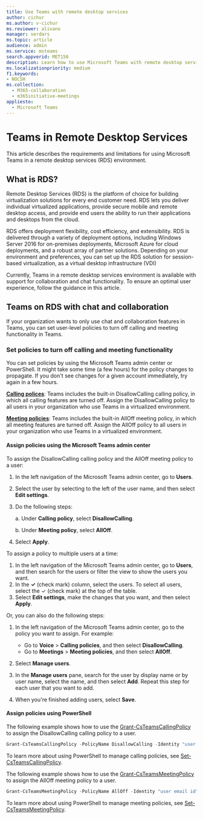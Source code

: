 ```yaml
---
title: Use Teams with remote desktop services
author: cichur
ms.author: v-cichur
ms.reviewer: alivano
manager: serdars
ms.topic: article
audience: admin
ms.service: msteams
search.appverid: MET150
description: Learn how to use Microsoft Teams with remote desktop services.
ms.localizationpriority: medium
f1.keywords:
- NOCSH
ms.collection: 
  - M365-collaboration
  - m365initiative-meetings
appliesto: 
  - Microsoft Teams
---
```


# Teams in Remote Desktop Services

This article describes the requirements and limitations for using Microsoft Teams in a remote desktop services (RDS) environment.

## What is RDS?

Remote Desktop Services (RDS) is the platform of choice for building virtualization solutions for every end customer need. RDS lets you deliver individual virtualized applications, provide secure mobile and remote desktop access, and provide end users the ability to run their applications and desktops from the cloud.

RDS offers deployment flexibility, cost efficiency, and extensibility. RDS is delivered through a variety of deployment options, including Windows Server 2016 for on-premises deployments, Microsoft Azure for cloud deployments, and a robust array of partner solutions.
Depending on your environment and preferences, you can set up the RDS solution for session-based virtualization, as a virtual desktop infrastructure (VDI)

Currently, Teams in a remote desktop services environment is available with support for collaboration and chat functionality. To ensure an optimal user experience, follow the guidance in this article.

## Teams on RDS with chat and collaboration

If your organization wants to only use chat and collaboration features in Teams, you can set user-level policies to turn off calling and meeting functionality in Teams.

### Set policies to turn off calling and meeting functionality

You can set policies by using the Microsoft Teams admin center or PowerShell. It might take some time (a few hours) for the policy changes to propagate. If you don't see changes for a given account immediately, try again in a few hours.

[**Calling polices**](teams-calling-policy.md): Teams includes the built-in DisallowCalling calling policy, in which all calling features are turned off. Assign the DisallowCalling policy to all users in your organization who use Teams in a virtualized environment.

[**Meeting policies**](meeting-policies-overview.md): Teams includes the built-in AllOff meeting policy, in which all meeting features are turned off. Assign the AllOff policy to all users in your organization who use Teams in a virtualized environment.

#### Assign policies using the Microsoft Teams admin center

To assign the DisallowCalling calling policy and the AllOff meeting policy to a user:

1. In the left navigation of the Microsoft Teams admin center, go to **Users**.
2. Select the user by selecting to the left of the user name, and then select **Edit settings**.
3. Do the following steps:

    a.  Under **Calling policy**, select **DisallowCalling**.

    b.  Under **Meeting policy**, select **AllOff**.

4. Select **Apply**.

To assign a policy to multiple users at a time:

1. In the left navigation of the Microsoft Teams admin center, go to **Users**, and then search for the users or filter the view to show the users you want.
2. In the **&#x2713;** (check mark) column, select the users. To select all users, select the &#x2713; (check mark) at the top of the table.
3. Select **Edit settings**, make the changes that you want, and then select **Apply**.

Or, you can also do the following steps:

1. In the left navigation of the Microsoft Teams admin center, go to the policy you want to assign. For example:

    - Go to **Voice** > **Calling policies**, and then select **DisallowCalling**.
    - Go to **Meetings** > **Meeting policies**, and then select **AllOff**.

2. Select **Manage users**.
3. In the **Manage users** pane, search for the user by display name or by user name, select the name, and then select **Add**. Repeat this step for each user that you want to add.
4. When you're finished adding users, select **Save**.

#### Assign policies using PowerShell

The following example shows how to use the [Grant-CsTeamsCallingPolicy](/powershell/module/skype/grant-csteamscallingpolicy) to assign the DisallowCalling calling policy to a user.

```PowerShell
Grant-CsTeamsCallingPolicy -PolicyName DisallowCalling -Identity "user email id"
```

To learn more about using PowerShell to manage calling policies, see [Set-CsTeamsCallingPolicy](/powershell/module/skype/set-csteamscallingpolicy).

The following example shows how to use the [Grant-CsTeamsMeetingPolicy](/powershell/module/skype/grant-csteamsmeetingpolicy) to assign the AllOff meeting policy to a user.

```PowerShell
Grant-CsTeamsMeetingPolicy -PolicyName AllOff -Identity "user email id"
```

To learn more about using PowerShell to manage meeting policies, see [Set-CsTeamsMeetingPolicy](/powershell/module/skype/set-csteamsmeetingpolicy).